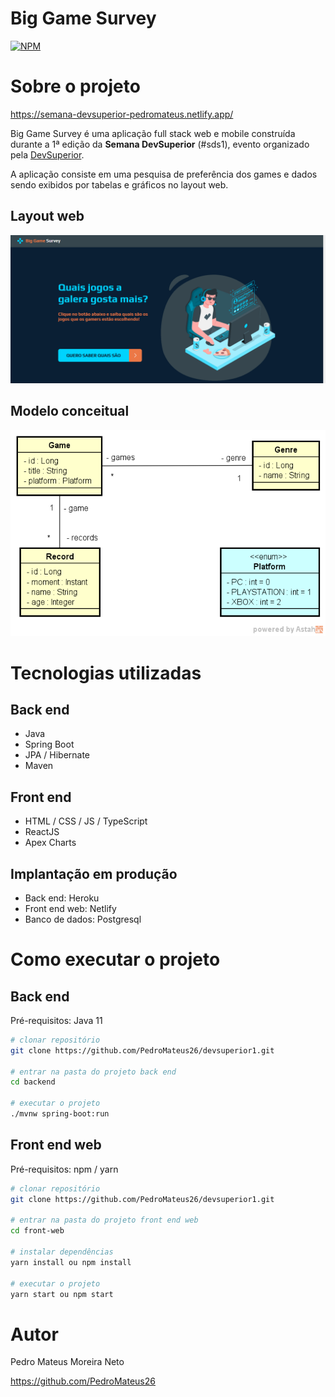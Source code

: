 # Big Game Survey 
[![NPM](https://img.shields.io/npm/l/react)](https://github.com/PedroMateus26/devsuperior1/blob/master/LICENSE) 

# Sobre o projeto

https://semana-devsuperior-pedromateus.netlify.app/

Big Game Survey é uma aplicação full stack web e mobile construída durante a 1ª edição da **Semana DevSuperior** (#sds1), evento organizado pela [DevSuperior](https://devsuperior.com "Site da DevSuperior").

A aplicação consiste em uma pesquisa de preferência dos games e dados sendo exibidos por tabelas e gráficos no layout web.

## Layout web
![Web 1](https://github.com/PedroMateus26/devsuperior1/blob/master/sds1.gif)

## Modelo conceitual
![Modelo Conceitual](https://github.com/acenelio/assets/raw/main/sds1/modelo-conceitual.png)

# Tecnologias utilizadas
## Back end
- Java
- Spring Boot
- JPA / Hibernate
- Maven
## Front end
- HTML / CSS / JS / TypeScript
- ReactJS
- Apex Charts
## Implantação em produção
- Back end: Heroku
- Front end web: Netlify
- Banco de dados: Postgresql

# Como executar o projeto

## Back end
Pré-requisitos: Java 11

```bash
# clonar repositório
git clone https://github.com/PedroMateus26/devsuperior1.git

# entrar na pasta do projeto back end
cd backend

# executar o projeto
./mvnw spring-boot:run
```

## Front end web
Pré-requisitos: npm / yarn

```bash
# clonar repositório
git clone https://github.com/PedroMateus26/devsuperior1.git

# entrar na pasta do projeto front end web
cd front-web

# instalar dependências
yarn install ou npm install

# executar o projeto
yarn start ou npm start
```

# Autor

Pedro Mateus Moreira Neto

https://github.com/PedroMateus26
